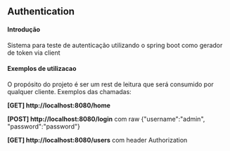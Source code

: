 ## Authentication

#### Introdução

Sistema para teste de autenticação utilizando o spring boot como gerador de token via client

#### Exemplos de utilizacao

O propósito do projeto é ser um rest de leitura que será consumido por qualquer cliente. Exemplos das chamadas:


**[GET] http://localhost:8080/home** 

**[POST] http://localhost:8080/login** com raw {"username":"admin", "password":"password"}

**[GET] http://localhost:8080/users** com header Authorization 


